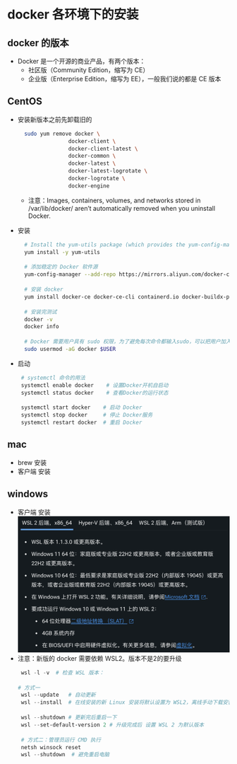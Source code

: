 # docker 各环境下的安装
## docker 的版本
* Docker 是一个开源的商业产品，有两个版本：
  - 社区版（Community Edition，缩写为 CE）
  - 企业版（Enterprise Edition，缩写为 EE），一般我们说的都是 CE 版本

## CentOS
* 安装新版本之前先卸载旧的
  ```bash
    sudo yum remove docker \
                  docker-client \
                  docker-client-latest \
                  docker-common \
                  docker-latest \
                  docker-latest-logrotate \
                  docker-logrotate \
                  docker-engine
  ```
  - 注意：Images, containers, volumes, and networks stored in /var/lib/docker/ aren’t automatically removed when you uninstall Docker.

* 安装
  ```bash
    # Install the yum-utils package (which provides the yum-config-manager utility) and set up the repository.
    yum install -y yum-utils

    # 添加稳定的 Docker 软件源
    yum-config-manager --add-repo https://mirrors.aliyun.com/docker-ce/linux/centos/docker-ce.repo

    # 安装 docker 
    yum install docker-ce docker-ce-cli containerd.io docker-buildx-plugin docker-compose-plugin

    # 安装完测试
    docker -v
    docker info

    # Docker 需要用户具有 sudo 权限，为了避免每次命令都输入sudo，可以把用户加入 Docker 用户组
    sudo usermod -aG docker $USER
  ```

* 启动
  ```bash
   # systemctl 命令的用法
   systemctl enable docker    # 设置Docker开机自启动
   systemctl status docker    # 查看Docker的运行状态

   systemctl start docker    # 启动 Docker 
   systemctl stop docker     # 停止 Docker服务
   systemctl restart docker  # 重启 Docker

  ```

## mac
* brew 安装
* 客户端 安装

## windows
* 客户端 安装
  ![版本要求](./版本要求.png)
* 注意：新版的 docker 需要依赖 WSL2。版本不是2的要升级
  ```powershell
   wsl -l -v  # 检查 WSL 版本：

  # 方式一
   wsl --update   # 自动更新
   wsl --install  # 在线安装的新 Linux 安装将默认设置为 WSL2，离线手动下载安装

   wsl --shutdown # 更新完后重启一下
   wsl --set-default-version 2 # 升级完成后 设置 WSL 2 为默认版本
   
   # 方式二：管理员运行 CMD 执行 
   netsh winsock reset
   wsl --shutdown  # 避免重启电脑
  ```
